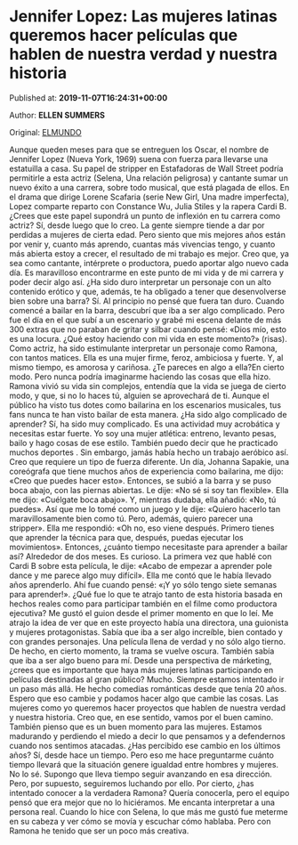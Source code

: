 
# Jennifer Lopez: Las mujeres latinas queremos hacer películas que hablen de nuestra verdad y nuestra historia

Published at: **2019-11-07T16:24:31+00:00**

Author: **ELLEN SUMMERS**

Original: [ELMUNDO](https://www.elmundo.es/metropoli/cine/2019/11/07/5dc41d3121efa09a338b4641.html)

Aunque queden meses para que se entreguen los Oscar, el nombre de Jennifer Lopez (Nueva York, 1969) suena con fuerza para llevarse una estatuilla a casa. Su papel de stripper en Estafadoras de Wall Street podría permitirle a esta actriz (Selena, Una relación peligrosa) y cantante sumar un nuevo éxito a una carrera, sobre todo musical, que está plagada de ellos. En el drama que dirige Lorene Scafaria (serie New Girl, Una madre imperfecta), Lopez comparte reparto con Constance Wu, Julia Stiles y la rapera Cardi B.
¿Crees que este papel supondrá un punto de inflexión en tu carrera como actriz? Sí, desde luego que lo creo. La gente siempre tiende a dar por perdidas a mujeres de cierta edad. Pero siento que mis mejores años están por venir y, cuanto más aprendo, cuantas más vivencias tengo, y cuanto más abierta estoy a crecer, el resultado de mi trabajo es mejor. Creo que, ya sea como cantante, intérprete o productora, puedo aportar algo nuevo cada día. Es maravilloso encontrarme en este punto de mi vida y de mi carrera y poder decir algo así. ¿Ha sido duro interpretar un personaje con un alto contenido erótico y que, además, te ha obligado a tener que desenvolverse bien sobre una barra? Sí. Al principio no pensé que fuera tan duro. Cuando comencé a bailar en la barra, descubrí que iba a ser algo complicado. Pero fue el día en el que subí a un escenario y grabé mi escena delante de más 300 extras que no paraban de gritar y silbar cuando pensé: «Dios mío, esto es una locura. ¿Qué estoy haciendo con mi vida en este momento?» (risas). Como actriz, ha sido estimulante interpretar un personaje como Ramona, con tantos matices. Ella es una mujer firme, feroz, ambiciosa y fuerte. Y, al mismo tiempo, es amorosa y cariñosa. ¿Te pareces en algo a ella?En cierto modo. Pero nunca podría imaginarme haciendo las cosas que ella hizo. Ramona vivió su vida sin complejos, entendía que la vida se juega de cierto modo, y que, si no lo haces tú, alguien se aprovechará de ti. Aunque el público ha visto tus dotes como bailarina en los escenarios musicales, tus fans nunca te han visto bailar de esta manera. ¿Ha sido algo complicado de aprender? Sí, ha sido muy complicado. Es una actividad muy acrobática y necesitas estar fuerte. Yo soy una mujer atlética: entreno, levanto pesas, bailo y hago cosas de ese estilo. También puedo decir que he practicado muchos deportes . Sin embargo, jamás había hecho un trabajo aeróbico así. Creo que requiere un tipo de fuerza diferente. Un día, Johanna Sapakie, una coreógrafa que tiene muchos años de experiencia como bailarina, me dijo: «Creo que puedes hacer esto». Entonces, se subió a la barra y se puso boca abajo, con las piernas abiertas. Le dije: «No sé si soy tan flexible». Ella me dijo: «Cuélgate boca abajo». Y, mientras dudaba, ella añadió: «No, tú puedes». Así que me lo tomé como un juego y le dije: «Quiero hacerlo tan maravillosamente bien como tú. Pero, además, quiero parecer una stripper». Ella me respondió: «Oh no, eso viene después. Primero tienes que aprender la técnica para que, después, puedas ejecutar los movimientos».
Entonces, ¿cuánto tiempo necesitaste para aprender a bailar así? Alrededor de dos meses. Es curioso. La primera vez que hablé con Cardi B sobre esta película, le dije: «Acabo de empezar a aprender pole dance y me parece algo muy difícil». Ella me contó que le había llevado años aprenderlo. Ahí fue cuando pensé: «¡Y yo sólo tengo siete semanas para aprender!». ¿Qué fue lo que te atrajo tanto de esta historia basada en hechos reales como para participar también en el filme como productora ejecutiva? Me gustó el guion desde el primer momento en que lo leí. Me atrajo la idea de ver que en este proyecto había una directora, una guionista y mujeres protagonistas. Sabía que iba a ser algo increíble, bien contado y con grandes personajes. Una película llena de verdad y no sólo algo tierno. De hecho, en cierto momento, la trama se vuelve oscura. También sabía que iba a ser algo bueno para mí. Desde una perspectiva de márketing, ¿crees que es importante que haya más mujeres latinas participando en películas destinadas al gran público? Mucho. Siempre estamos intentado ir un paso más allá. He hecho comedias románticas desde que tenía 20 años. Espero que eso cambie y podamos hacer algo que cambie las cosas. Las mujeres como yo queremos hacer proyectos que hablen de nuestra verdad y nuestra historia. Creo que, en ese sentido, vamos por el buen camino. También pienso que es un buen momento para las mujeres. Estamos madurando y perdiendo el miedo a decir lo que pensamos y a defendernos cuando nos sentimos atacadas. ¿Has percibido ese cambio en los últimos años? Sí, desde hace un tiempo. Pero eso me hace preguntarme cuánto tiempo llevará que la situación genere igualdad entre hombres y mujeres. No lo sé. Supongo que lleva tiempo seguir avanzando en esa dirección. Pero, por supuesto, seguiremos luchando por ello. Por cierto, ¿has intentado conocer a la verdadera Ramona? Quería conocerla, pero el equipo pensó que era mejor que no lo hiciéramos. Me encanta interpretar a una persona real. Cuando lo hice con Selena, lo que más me gustó fue meterme en su cabeza y ver cómo se movía y escuchar cómo hablaba. Pero con Ramona he tenido que ser un poco más creativa.
